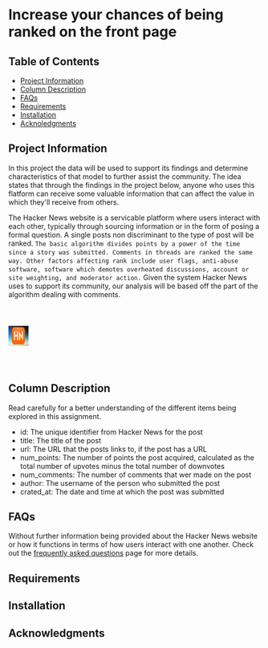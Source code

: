 # Increase your chances of being ranked on the front page

## Table of Contents
 * [Project Information](#project-information)
 * [Column Description](#column-description)
 * [FAQs](#faqs)
 * [Requirements](#requirements)
 * [Installation](#installation)
 * [Acknoledgments](#acknoledgments)

## Project Information

In this project the data will be used to support its findings and determine characteristics of that model to further assist the community. The idea states that through the findings in the project below, anyone who uses this flatform can receive some valuable information that can affect the value in which they'll receive from others. 

The Hacker News website is a servicable platform where users interact with each other, typically through sourcing information or in the form of posing a formal question. A single posts non discriminant to the type of post will be ranked. `The basic algorithm divides points by a power of the time since a story was submitted. Comments in threads are ranked the same way. Other factors affecting rank include user flags, anti-abuse software, software which demotes overheated discussions, account or site weighting, and moderator action.` Given the system Hacker News uses to support its community, our analysis will be based off the part of the algorithm dealing with comments. 

<img src = "hn-logo.png" style="width:40px;height:40px" vspace = "40"/>

## Column Description

 Read carefully for a better understanding of the different items being explored in this assignment.

   * id: The unique identifier from Hacker News for the post
   * title: The title of the post
   * url: The URL that the posts links to, if the post has a URL
   * num_points: The number of points the post acquired, calculated as the total number of upvotes minus the total number of downvotes
   * num_comments: The number of comments that wer made on the post
   * author: The username of the person who submitted the post
   * crated_at: The date and time at which the post was submitted

## FAQs

  Without further information being provided about the Hacker News website or how it functions in terms of how users interact with one another. Check out the [frequently asked questions](https://news.ycombinator.com/newsfaq.html) page for more details.

## Requirements

## Installation

## Acknowledgments


